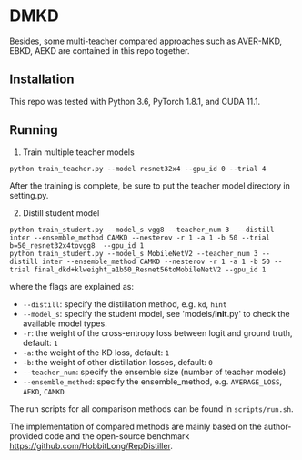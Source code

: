 
 # DMKD

Besides, some multi-teacher compared approaches such as AVER-MKD, EBKD, AEKD are contained in this repo together.

## Installation
This repo was tested with Python 3.6, PyTorch 1.8.1, and CUDA 11.1.

## Running
1. Train multiple teacher models
``` shell
python train_teacher.py --model resnet32x4 --gpu_id 0 --trial 4
```
After the training is complete, be sure to put the teacher model directory in setting.py.

2. Distill student model
``` shell
python train_student.py --model_s vgg8 --teacher_num 3  --distill inter --ensemble_method CAMKD --nesterov -r 1 -a 1 -b 50 --trial b=50_resnet32x4tovgg8  --gpu_id 1
python train_student.py --model_s MobileNetV2 --teacher_num 3 --distill inter --ensemble_method CAMKD --nesterov -r 1 -a 1 -b 50 --trial final_dkd+klweight_a1b50_Resnet56toMobileNetV2 --gpu_id 1
```
where the flags are explained as:
* `--distill`: specify the distillation method, e.g. `kd`, `hint`
* `--model_s`: specify the student model, see 'models/__init__.py' to check the available model types.
* `-r`: the weight of the cross-entropy loss between logit and ground truth, default: `1`
* `-a`: the weight of the KD loss, default: `1`
* `-b`: the weight of other distillation losses, default: `0`
* `--teacher_num`: specify the ensemble size (number of teacher models)
* `--ensemble_method`: specify the ensemble_method, e.g. `AVERAGE_LOSS`, `AEKD`, `CAMKD`
  
The run scripts for all comparison methods can be found in `scripts/run.sh`.


The implementation of compared methods are mainly based on the author-provided code and the open-source benchmark https://github.com/HobbitLong/RepDistiller. 
